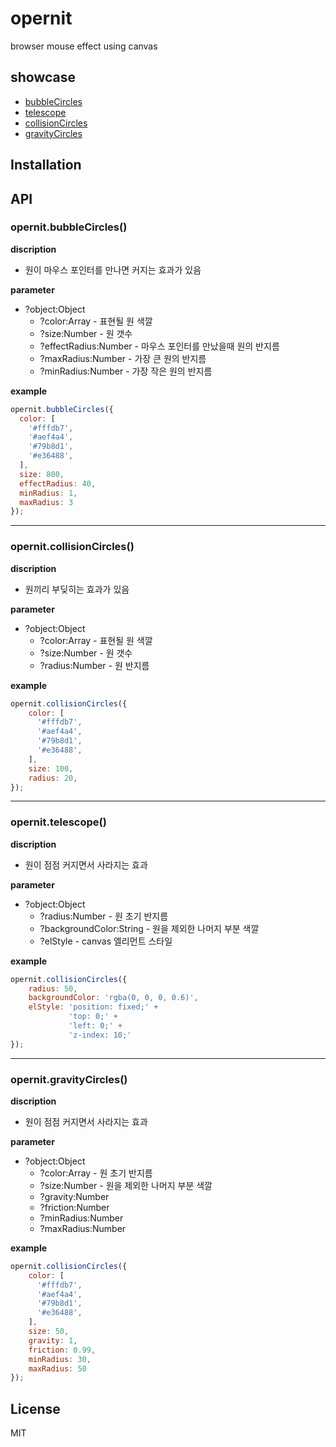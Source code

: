 # opernit

browser mouse effect using canvas

## showcase
* [bubbleCircles](https://sjshin1121.github.io/opernit/example/bubbleCircles.html)
* [telescope](https://sjshin1121.github.io/opernit/example/telescope.html)
* [collisionCircles](https://sjshin1121.github.io/opernit/example/collisionCircles.html)
* [gravityCircles](https://sjshin1121.github.io/opernit/example/gravityCircles.html)

## Installation


## API

### opernit.bubbleCircles()

**discription**
 * 원이 마우스 포인터를 만나면 커지는 효과가 있음

**parameter**
 * ?object:Object
    * ?color:Array - 표현될 원 색깔
    * ?size:Number - 원 갯수
    * ?effectRadius:Number - 마우스 포인터를 만났을때 원의 반지름
    * ?maxRadius:Number - 가장 큰 원의 반지름
    * ?minRadius:Number - 가장 작은 원의 반지름

**example**
```javascript
opernit.bubbleCircles({
  color: [
    '#fffdb7',
    '#aef4a4',
    '#79b8d1',
    '#e36488',
  ],
  size: 800,
  effectRadius: 40,
  minRadius: 1,
  maxRadius: 3
});
```
***

### opernit.collisionCircles()

**discription**
 * 원끼리 부딪히는 효과가 있음

**parameter**
 * ?object:Object
    * ?color:Array - 표현될 원 색깔
    * ?size:Number - 원 갯수
    * ?radius:Number - 원 반지름

**example**
```javascript
opernit.collisionCircles({
    color: [
      '#fffdb7',
      '#aef4a4',
      '#79b8d1',
      '#e36488',
    ],
    size: 100,
    radius: 20,
});
```
***

### opernit.telescope()

**discription**
 * 원이 점점 커지면서 사라지는 효과

**parameter**
 * ?object:Object
    * ?radius:Number - 원 초기 반지름
    * ?backgroundColor:String - 원을 제외한 나머지 부분 색깔
    * ?elStyle - canvas 엘리먼트 스타일

**example**
```javascript
opernit.collisionCircles({
    radius: 50,
    backgroundColor: 'rgba(0, 0, 0, 0.6)',
    elStyle: 'position: fixed;' +
             'top: 0;' +
             'left: 0;' +
             'z-index: 10;'
});
```

***

### opernit.gravityCircles()

**discription**
 * 원이 점점 커지면서 사라지는 효과

**parameter**
 * ?object:Object
    * ?color:Array - 원 초기 반지름
    * ?size:Number - 원을 제외한 나머지 부분 색깔
    * ?gravity:Number
    * ?friction:Number
    * ?minRadius:Number
    * ?maxRadius:Number

**example**
```javascript
opernit.collisionCircles({
    color: [
      '#fffdb7',
      '#aef4a4',
      '#79b8d1',
      '#e36488',
    ],
    size: 50,
    gravity: 1,
    friction: 0.99,
    minRadius: 30,
    maxRadius: 50
});
```

## License

MIT
